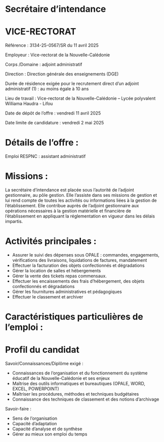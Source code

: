 # Secrétaire d’intendance

# VICE-RECTORAT

Référence : 3134-25-0567/SR du 11 avril 2025

Employeur : Vice-rectorat de la Nouvelle-Calédonie

Corps /Domaine : adjoint administratif

Direction : Direction générale des enseignements (DGE)

Durée de résidence exigée pour le recrutement direct d’un adjoint administratif (1) : au moins égale à 10 ans

Lieu de travail : Vice-rectorat de la Nouvelle-Calédonie – Lycée polyvalent Williama Haudra - Lifou

Date de dépôt de l’offre : vendredi 11 avril 2025

Date limite de candidature : vendredi 2 mai 2025

# Détails de l’offre :

Emploi RESPNC : assistant administratif

# Missions :

La secrétaire d’intendance est placée sous l’autorité de l’adjoint gestionnaire, au pôle gestion. Elle l’assiste dans ses missions de gestion et lui rend compte de toutes les activités ou informations liées à la gestion de l’établissement. Elle contribue auprès de l’adjoint gestionnaire aux opérations nécessaires à la gestion matérielle et financière de l’établissement en appliquant la réglementation en vigueur dans les délais impartis.

# Activités principales :

- Assurer le suivi des dépenses sous OPALE : commandes, engagements, vérifications des livraisons, liquidations de factures, mandatement
- Effectuer la facturation des objets confectionnés et dégradations
- Gérer la location de salles et hébergements
- Gérer la vente des tickets repas commensaux.
- Effectuer les encaissements des frais d’hébergement, des objets confectionnés et dégradations
- Gérer les fournitures administratives et pédagogiques
- Effectuer le classement et archiver

# Caractéristiques particulières de l’emploi :

# Profil du candidat

Savoir/Connaissances/Diplôme exigé :

- Connaissances de l’organisation et du fonctionnement du système éducatif de la Nouvelle-Calédonie et ses enjeux
- Maîtrise des outils informatiques et bureautiques (OPALE, WORD, EXCEL, POWERPOINT)
- Maîtriser les procédures, méthodes et techniques budgétaires
- Connaissance des techniques de classement et des notions d’archivage

Savoir-faire :

- Sens de l’organisation
- Capacité d’adaptation
- Capacité d’analyse et de synthèse
- Gérer au mieux son emploi du temps